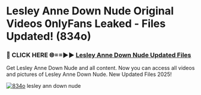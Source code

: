 # Lesley Anne Down Nude Original Videos 0nlyFans Leaked - Files Updated! (834o)

<h3>🔴 CLICK HERE 🌐==►► <a href="https://tinyurl.com/4mcuefdz" rel="nofollow">Lesley Anne Down Nude Updated Files</a></h3>

Get Lesley Anne Down Nude and all content. Now you can access all videos and pictures of Lesley Anne Down Nude. New Updated Files 2025!

[![834o](https://i.imgur.com/StAQSOY.gif)](https://tinyurl.com/4mcuefdz)
lesley ann down nude